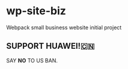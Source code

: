 # wp-site-biz
Webpack small business website initial project

## SUPPORT HUAWEI!:cn:

SAY **NO** TO US BAN.
